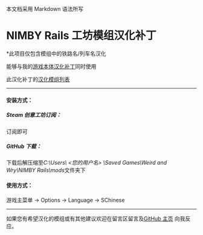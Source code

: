 本文档采用 Markdown 语法所写

# NIMBY Rails 工坊模组汉化补丁
*此项目仅包含模组中的铁路名/列车名汉化

能够与我的[游戏本体汉化补丁](https://github.com/middlewhite/NIMBYRails-ChineseLanguage)同时使用

此汉化补丁的[汉化模组列表](https://github.com/middlewhite/NIMBYRails-ChineseMod/projects/1)

---

#### 安装方式：

##### Steam 创意工坊订阅：

订阅即可

##### GitHub 下载：

下载后解压缩至*C:\Users\ <您的用户名> \Saved Games\Weird and Wry\NIMBY Rails\mods*文件夹下

#### 使用方式：

游戏主菜单 -> Options -> Language -> SChinese

---

如果您有希望汉化的模组或有其他建议欢迎在留言区留言及[GitHub 主页](https://github.com/middlewhite/NIMBYRails-ChineseMod) 向我反应。
